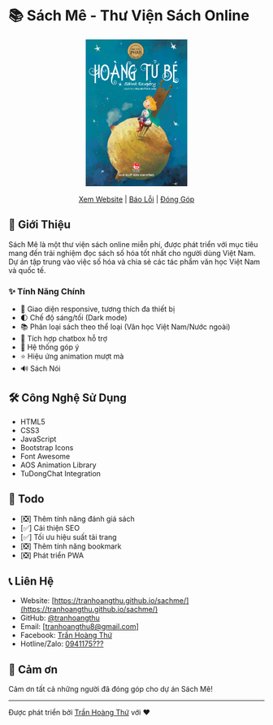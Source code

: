 # 📚 Sách Mê - Thư Viện Sách Online

<div align="center">
  <img src="https://raw.githubusercontent.com/tranhoangthu/hinhanhwebsachme/main/hoangtube.webp" alt="Sách Mê Logo" width="200"/>
  
  [Xem Website](https://tranhoangthu.github.io/sachme/) | [Báo Lỗi](https://github.com/tranhoangthu/sachme/issues) | [Đóng Góp](https://github.com/tranhoangthu/sachme/pulls)
</div>

## 📖 Giới Thiệu

Sách Mê là một thư viện sách online miễn phí, được phát triển với mục tiêu mang đến trải nghiệm đọc sách số hóa tốt nhất cho người dùng Việt Nam. Dự án tập trung vào việc số hóa và chia sẻ các tác phẩm văn học Việt Nam và quốc tế.

### ✨ Tính Năng Chính

- 📱 Giao diện responsive, tương thích đa thiết bị
- 🌓 Chế độ sáng/tối (Dark mode)
- 📚 Phân loại sách theo thể loại (Văn học Việt Nam/Nước ngoài)
- 💬 Tích hợp chatbox hỗ trợ
- 📝 Hệ thống góp ý
- ⭐ Hiệu ứng animation mượt mà
- 🔊 Sách Nói

## 🛠️ Công Nghệ Sử Dụng

- HTML5
- CSS3
- JavaScript
- Bootstrap Icons
- Font Awesome
- AOS Animation Library
- TuDongChat Integration

## 📝 Todo

- [❎] Thêm tính năng đánh giá sách
- [✅] Cải thiện SEO
- [✅] Tối ưu hiệu suất tải trang
- [❎] Thêm tính năng bookmark
- [❎] Phát triển PWA
   
## 📞 Liên Hệ

- Website: [https://tranhoangthu.github.io/sachme/](https://tranhoangthu.github.io/sachme/)
- GitHub: [@tranhoangthu](https://github.com/tranhoangthu)
- Email: [tranhoangthu8@gmail.com]
- Facebook: [Trần Hoàng Thứ](https://facebook.com/tranhoangthuit)
- Hotline/Zalo: [0941175???](https://zalo.me/0941175484)

## 🙏 Cảm ơn

Cảm ơn tất cả những người đã đóng góp cho dự án Sách Mê!

---
Được phát triển bởi [Trần Hoàng Thứ](https://github.com/tranhoangthu) với ❤️
